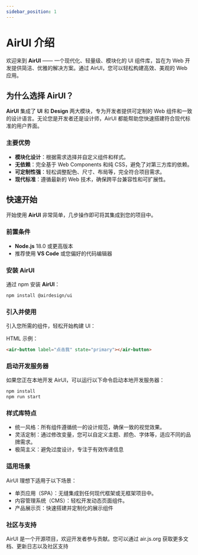 ```yaml
---
sidebar_position: 1
---
```

# AirUI 介绍

欢迎来到 **AirUI** —— 一个现代化、轻量级、模块化的 UI 组件库，旨在为 Web 开发提供简洁、优雅的解决方案。通过 AirUI，您可以轻松构建高效、美观的 Web 应用。

## 为什么选择 AirUI？

**AirUI** 集成了 **UI** 和 **Design** 两大模块，专为开发者提供可定制的 Web 组件和一致的设计语言。无论您是开发者还是设计师，AirUI 都能帮助您快速搭建符合现代标准的用户界面。

### 主要优势

- **模块化设计**：根据需求选择并自定义组件和样式。
- **无依赖**：完全基于 Web Components 和纯 CSS，避免了对第三方库的依赖。
- **可定制性强**：轻松调整配色、尺寸、布局等，完全符合项目需求。
- **现代标准**：遵循最新的 Web 技术，确保跨平台兼容性和可扩展性。

## 快速开始

开始使用 **AirUI** 非常简单，几步操作即可将其集成到您的项目中。

### 前置条件

- **Node.js** 18.0 或更高版本
- 推荐使用 **VS Code** 或您偏好的代码编辑器

### 安装 AirUI

通过 npm 安装 **AirUI**：

```bash
npm install @airdesign/ui
```

### 引入并使用

引入您所需的组件，轻松开始构建 UI：

HTML 示例：

```html
<air-button label="点击我" state="primary"></air-button>
```

### 启动开发服务器

如果您正在本地开发 AirUI，可以运行以下命令启动本地开发服务器：

```bash
npm install
npm run start
```

### 样式库特点

- 统一风格：所有组件遵循统一的设计规范，确保一致的视觉效果。
- 灵活定制：通过修改变量，您可以自定义主题、颜色、字体等，适应不同的品牌需求。
- 极简主义：避免过度设计，专注于有效传递信息

### 适用场景

AirUI 理想下适用于以下场景：

- 单页应用（SPA）：无缝集成到任何现代框架或无框架项目中。
- 内容管理系统（CMS）：轻松开发动态页面组件。
- 产品展示页：快速搭建并定制化的展示组件

### 社区与支持

AirUI 是一个开源项目，欢迎开发者参与贡献。您可以通过 air.js.org 获取更多文档、更新日志以及社区支持